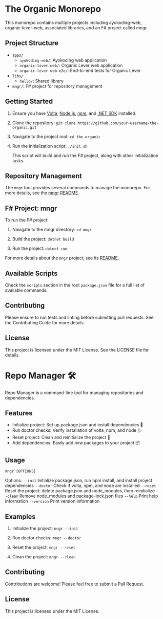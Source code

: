 # The Organic Monorepo

This monorepo contains multiple projects including ayokoding-web, organic-lever-web, associated libraries, and an F# project called mngr.

## Project Structure

- `apps/`
  - `ayokoding-web/`: Ayokoding web application
  - `organic-lever-web/`: Organic Lever web application
  - `organic-lever-web-e2e/`: End-to-end tests for Organic Lever
- `libs/`
  - `hello/`: Shared library
- `mngr/`: F# project for repository management

## Getting Started

1. Ensure you have [Volta](https://volta.sh/), [Node.js](https://nodejs.org/), [npm](https://www.npmjs.com/), and [.NET SDK](https://dotnet.microsoft.com/download) installed.

2. Clone the repository:
   `git clone https://github.com/your-username/the-organic.git`

3. Navigate to the project root:
   `cd the-organic`

4. Run the initialization script:
   `./init.sh`

   This script will build and run the F# project, along with other initialization tasks.

## Repository Management

The `mngr` tool provides several commands to manage the monorepo. For more details, see the [mngr README](./mngr/README.md).

## F# Project: mngr

To run the F# project:

1. Navigate to the mngr directory:
   `cd mngr`

2. Build the project:
   `dotnet build`

3. Run the project:
   `dotnet run`

For more details about the `mngr` project, see its [README](./mngr/README.md).

## Available Scripts

Check the `scripts` section in the root `package.json` file for a full list of available commands.

## Contributing

Please ensure to run tests and linting before submitting pull requests. See the Contributing Guide for more details.

## License

This project is licensed under the MIT License. See the LICENSE file for details.

# Repo Manager 🛠️

Repo Manager is a command-line tool for managing repositories and dependencies.

## Features

- Initialize project: Set up package.json and install dependencies 🚀
- Run doctor checks: Verify installation of volta, npm, and node 🩺
- Reset project: Clean and reinitialize the project 🔄
- Add dependencies: Easily add new packages to your project 📦

## Usage

`mngr [OPTIONS]`

Options:
`--init` Initialize package.json, run npm install, and install project dependencies
`--doctor` Check if volta, npm, and node are installed
`--reset` Reset the project: delete package.json and node_modules, then reinitialize
`--clean` Remove node_modules and package-lock.json files
`--help` Print help information
`--version` Print version information

## Examples

1. Initialize the project:
   `mngr --init`

2. Run doctor checks:
   `mngr --doctor`

3. Reset the project:
   `mngr --reset`

4. Clean the project:
   `mngr --clean`

## Contributing

Contributions are welcome! Please feel free to submit a Pull Request.

## License

This project is licensed under the MIT License.

